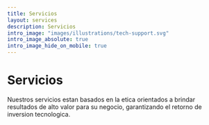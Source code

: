 ```yaml
---
title: Servicios
layout: services
description: Servicios
intro_image: "images/illustrations/tech-support.svg"
intro_image_absolute: true
intro_image_hide_on_mobile: true
---
```


# Servicios

Nuestros servicios estan basados en la etica orientados a brindar resultados de alto valor para su negocio, garantizando el retorno de inversion tecnologica.


